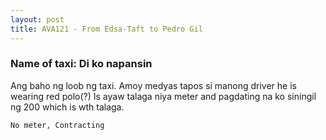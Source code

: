 ```yaml
---
layout: post
title: AVA121 - From Edsa-Taft to Pedro Gil
---
```


### Name of taxi: Di ko napansin 

Ang baho ng loob ng taxi. Amoy medyas tapos si manong driver he is wearing red polo(?) Is ayaw talaga niya meter and pagdating na ko siningil ng 200 which is wth talaga. 

```No meter, Contracting```

